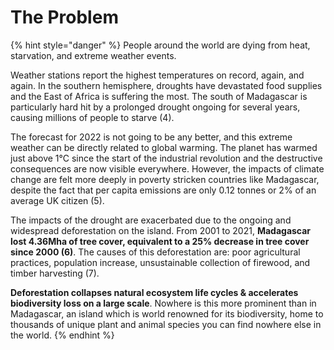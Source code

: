 # The Problem

{% hint style="danger" %}
People around the world are dying from heat, starvation, and extreme weather events.&#x20;

Weather stations report the highest temperatures on record, again, and again. In the southern hemisphere, droughts have devastated food supplies and the East of Africa is suffering the most. The south of Madagascar is particularly hard hit by a prolonged drought ongoing for several years, causing millions of people to starve (4).&#x20;

The forecast for 2022 is not going to be any better, and this extreme weather can be directly related to global warming. The planet has warmed just above 1°C since the start of the industrial revolution and the destructive consequences are now visible everywhere. However, the impacts of climate change are felt more deeply in poverty stricken countries like Madagascar, despite the fact that per capita emissions are only 0.12 tonnes or 2% of an average UK citizen (5).

The impacts of the drought are exacerbated due to the ongoing and widespread deforestation on the island. From 2001 to 2021, **Madagascar lost 4.36Mha of tree cover, equivalent to a 25% decrease in tree cover since 2000 (6)**. The causes of this deforestation are: poor agricultural practices, population increase, unsustainable collection of firewood, and timber harvesting (7).&#x20;

**Deforestation collapses natural ecosystem life cycles & accelerates biodiversity loss on a large scale**. Nowhere is this more prominent than in Madagascar, an island which is world renowned for its biodiversity, home to thousands of unique plant and animal species you can find nowhere else in the world.
{% endhint %}
